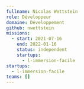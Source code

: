 ```yaml
---
fullname: Nicolas Wettstein
role: Développeur
domaine: Développement
github: nwettstein
missions:
  - start: 2021-07-16
    end: 2022-01-16
    status: independent
    startups:
      - l-immersion-facile
startups:
  - l-immersion-facile
teams: []
---
```

